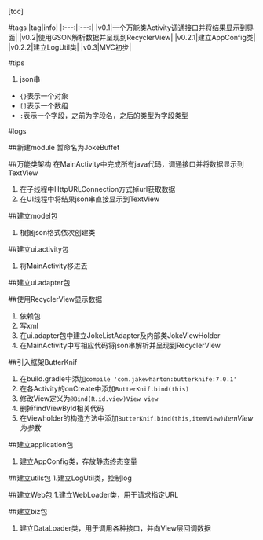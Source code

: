 [toc]

#tags
|tag|info|
|:---:|:---:|
|v0.1|一个万能类Activity调通接口并将结果显示到界面|
|v0.2|使用GSON解析数据并呈现到RecyclerView|
|v0.2.1|建立AppConfig类|
|v0.2.2|建立LogUtil类|
|v0.3|MVC初步|

#tips
1. json串
 - `{}`表示一个对象
 - `[]`表示一个数组
 - `:`表示一个字段，之前为字段名，之后的类型为字段类型
 
#logs
 
##新建module
暂命名为JokeBuffet

##万能类架构
在MainActivity中完成所有java代码，调通接口并将数据显示到TextView
1. 在子线程中HttpURLConnection方式掉url获取数据
1. 在UI线程中将结果json串直接显示到TextView

##建立model包
1. 根据json格式依次创建类

##建立ui.activity包
1. 将MainActivity移进去

##建立ui.adapter包

##使用RecyclerView显示数据
1. 依赖包
1. 写xml
1. 在ui.adapter包中建立JokeListAdapter及内部类JokeViewHolder
1. 在MainActivity中写相应代码将json串解析并呈现到RecyclerView

##引入框架ButterKnif
1. 在build.gradle中添加`compile 'com.jakewharton:butterknife:7.0.1'`
1. 在各Activity的onCreate中添加`ButterKnif.bind(this)`
1. 修改View定义为`@Bind(R.id.view)View view`
1. 删掉findViewById相关代码
1. 在Viewholder的构造方法中添加`ButterKnif.bind(this,itemView)`*itemView为参数*

##建立application包
1. 建立AppConfig类，存放静态终态变量

##建立utils包
1.建立LogUtil类，控制log

##建立Web包
1.建立WebLoader类，用于请求指定URL

##建立biz包
1. 建立DataLoader类，用于调用各种接口，并向View层回调数据
